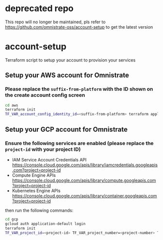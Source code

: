 
# deprecated repo

This repo will no longer be maintained, pls refer to https://github.com/omnistrate-oss/account-setup to get the latest version

# account-setup 

Terraform script to setup your account to provision your services

## Setup your AWS account for Omnistrate
### Please replace the `suffix-from-platform` with the ID shown on the create account config screen
```bash
cd aws
terraform init
TF_VAR_account_config_identity_id=<suffix-from-platform> terraform apply
```

## Setup your GCP account for Omnistrate
### Ensure the following services are enabled (please replace the `project-id` with your project ID)
- IAM Service Account Credentials API
https://console.cloud.google.com/apis/library/iamcredentials.googleapis.com?project=project-id
- Compute Engine APIs
https://console.cloud.google.com/apis/library/compute.googleapis.com?project=project-id
- Kubernetes Engine APIs
https://console.cloud.google.com/apis/library/container.googleapis.com?project=project-id

then run the following commands:

```bash
cd gcp
gcloud auth application-default login
terraform init
TF_VAR_project_id=<project-id> TF_VAR_project_number=<project-number> TF_VAR_account_config_identity_id=<suffix-from-platform> terraform apply
```

